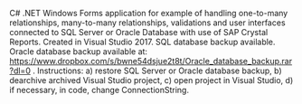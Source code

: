 C# .NET Windows Forms application for example of handling one-to-many relationships, many-to-many relationships, validations and user interfaces connected to SQL Server or Oracle Database with use of SAP Crystal Reports. Created in Visual Studio 2017. SQL database backup available. Oracle database backup available at: https://www.dropbox.com/s/bwne54dsjue2t8t/Oracle_database_backup.rar?dl=0 . Instructions: a) restore SQL Server or Oracle database backup, b) dearchive archived Visual Studio project, c) open project in Visual Studio, d) if necessary, in code, change ConnectionString.   
